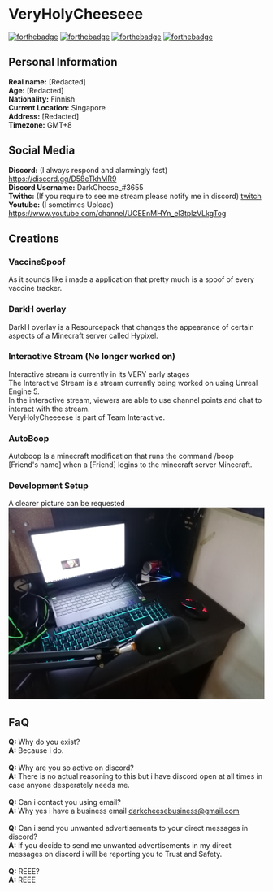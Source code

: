# VeryHolyCheeseee
[![forthebadge](https://forthebadge.com/images/badges/powered-by-netflix.svg)](https://forthebadge.com)
[![forthebadge](https://raw.githubusercontent.com/SirObby/SirObby/main/balance-0%E2%82%AC.svg)](https://forthebadge.com)
[![forthebadge](https://forthebadge.com/images/badges/made-with-c-plus-plus.svg)](https://forthebadge.com)
[![forthebadge](https://forthebadge.com/images/badges/made-with-markdown.svg)](https://forthebadge.com)
## Personal Information
**Real name:** [Redacted]\
**Age:** [Redacted]\
**Nationality:** Finnish\
**Current Location:** Singapore\
**Address:** [Redacted]\
**Timezone:** GMT+8
## Social Media
**Discord:** (I always respond and alarmingly fast) https://discord.gg/D58eTkhMR9 \
**Discord Username:** DarkCheese_#3655\
**Twithc:** (If you require to see me stream please notify me in discord) [twitch](https://www.twitch.tv/darkcheese_) \
**Youtube:** (I sometimes Upload) https://www.youtube.com/channel/UCEEnMHYn_el3tplzVLkgTog
## Creations
### VaccineSpoof
As it sounds like i made a application that pretty much is a spoof of every vaccine tracker.
### DarkH overlay
DarkH overlay is a Resourcepack that changes the appearance of certain aspects of a Minecraft server called Hypixel.
### Interactive Stream (No longer worked on)
Interactive stream is currently in its VERY early stages\
The Interactive Stream is a stream currently being worked on using Unreal Engine 5.\
In the interactive stream, viewers are able to use channel points and chat to interact with the stream.\
VeryHolyCheeeese is part of Team Interactive.
### AutoBoop
Autoboop Is a minecraft modification that runs the command /boop [Friend's name] when a [Friend] logins to the minecraft server Minecraft.

### Development Setup
A clearer picture can be requested \
![Development Setup](IMG_20211129_170314.jpg)
## FaQ
**Q:** Why do you exist?\
**A:** Because i do.\
\
**Q:** Why are you so active on discord?\
**A:** There is no actual reasoning to this but i have discord open at all times in case anyone desperately needs me.\
\
**Q:** Can i contact you using email?\
**A:** Why yes i have a business email darkcheesebusiness@gmail.com\
\
**Q:** Can i send you unwanted advertisements to your direct messages in discord?\
**A:** If you decide to send me unwanted advertisements in my direct messages on discord i will be reporting you to Trust and Safety.\
\
**Q:** REEE?\
**A:** REEE

